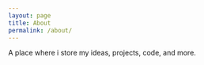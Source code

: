 ```yaml
---
layout: page
title: About
permalink: /about/
---
```


A place where i store my ideas, projects, code, and more.


